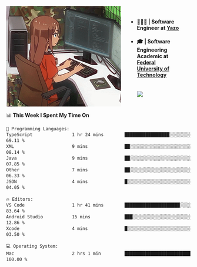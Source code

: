 
<body >
  <div style="display: flex; width: auto; margin-right: 30px ">
    <img align="right" width="312" height="274" style="padding-right:20px; " src="assets/umiko.gif" alt="Computer man" />
    <ul style="flex: 1;">
      <li><h4>🧑🏽‍💻 | Software Engineer at <a href="https://www.yazo.com.br/">Yazo</a></h4></li>
      <li><h4>🎓 | Software Engineering Academic at <a href="http://www.utfpr.edu.br/">Federal University of Technology</a></h4></li>
      <br/>
      <a href="https://skillicons.dev">
        <img src="https://skillicons.dev/icons?i=ts,react,nodejs,go,swift,js,adonis,postgres,c,heroku,gradle,firebase,flutter,docker,aws,java,redis,kubernetes&theme=light&&perline=6 " />
      </a>
    </ul>  
    <br/>
  </div>
</body>


<!--START_SECTION:waka-->
📊 **This Week I Spent My Time On** 

```text
💬 Programming Languages: 
TypeScript               1 hr 24 mins        █████████████████░░░░░░░░   69.11 % 
XML                      9 mins              ██░░░░░░░░░░░░░░░░░░░░░░░   08.14 % 
Java                     9 mins              ██░░░░░░░░░░░░░░░░░░░░░░░   07.85 % 
Other                    7 mins              ██░░░░░░░░░░░░░░░░░░░░░░░   06.33 % 
JSON                     4 mins              █░░░░░░░░░░░░░░░░░░░░░░░░   04.05 % 

🔥 Editors: 
VS Code                  1 hr 41 mins        █████████████████████░░░░   83.64 % 
Android Studio           15 mins             ███░░░░░░░░░░░░░░░░░░░░░░   12.86 % 
Xcode                    4 mins              █░░░░░░░░░░░░░░░░░░░░░░░░   03.50 % 

💻 Operating System: 
Mac                      2 hrs 1 min         █████████████████████████   100.00 % 
```


<!--END_SECTION:waka-->

<!--
**danielr0d/danielr0d** is a ✨ _special_ ✨ repository because its `README.md` (this file) appears on your GitHub profile.

Here are some ideas to get you started:

- 🔭 I’m currently working on ...
- 🌱 I’m currently learning ...
- 👯 I’m looking to collaborate on ...
- 🤔 I’m looking for help with ...
- 💬 Ask me about ...
- 📫 How to reach me: ...
- 😄 Pronouns: ...
- ⚡ Fun fact: ...
-->
